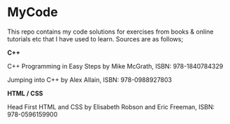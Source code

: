 # MyCode
This repo contains my code solutions for exercises from books & online tutorials etc that I have used to learn. Sources are as follows;


<strong>C++</strong>

C++ Programming in Easy Steps by Mike McGrath, ISBN: 978-1840784329

Jumping into C++ by Alex Allain, ISBN: 978-0988927803

<strong>HTML / CSS</strong>

Head First HTML and CSS by Elisabeth Robson and Eric Freeman, ISBN: 978-0596159900

